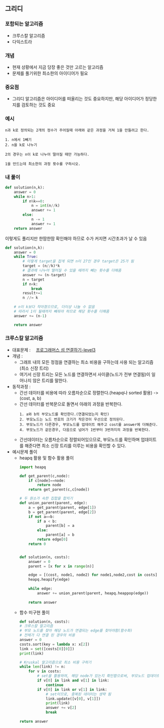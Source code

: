 ## 그리디
### 포함되는 알고리즘
- 크루스칼 알고리즘
- 다익스트라

### 개념 

- 현재 상황에서 지금 당장 좋은 것만 고르는 알고리즘
- 문제를 풀기위한 최소한의 아이디어가 필요

### 중요점

- 그리디 알고리즘은 아이디어를 떠올리는 것도 중요하지만, 해당 아이디어가 정당한지를 검토하는 것도 중요

### 예시

```
n과 k로 정의되는 2개의 정수가 주어질때 아래와 같은 과정을 거쳐 1을 만들려고 한다.

1. n에서 1빼기
2. n을 k로 나누기

2의 경우는 n이 k로 나누어 떨어질 때만 가능하다.

1을 만드는데 최소한의 과정 횟수를 구하시오.
```

### 내 풀이

```python
def solution(n,k):
	answer = 0
	while n>1:
		if n%k==0:
			n = int(n//k)
			answer += 1
		else:
			n -= 1
			answer += 1
	return answer
```

이렇게도 풀리지만 한땀한땀 확인해야 하므로 수가 커지면 시간초과가 날 수 있음

```python
def solution(n,k):
	answer = 0
	while True:
		# 이렇게 target을 잡게 되면 n이 27인 경우 target은 25가 됨
		target = (n//k)*k
		# 결과에 나누어 떨어질 수 있을 때까지 빼는 횟수를 더해줌
		answer += (n-target)
		n = target
		if n<k:
			break
		result+=1
		n //= k
	
	# n이 k보다 작아졌으므로, 더이상 나눌 수 없음
	# 따라서 1이 될때까지 빼줘야 하므로 해당 횟수를 더해줌
	answer += (n-1)

	return answer
```

### 크루스칼 알고리즘
- 대표문제 : <img src ="https://school.programmers.co.kr/assets/bi-symbol-light-49a242793b7a8b540cfc3489b918e3bb2a6724f1641572c14c575265d7aeea38.png" width="10" /> [프로그래머스 섬 연결하기-level3](https://school.programmers.co.kr/learn/courses/30/lessons/42861)
- 개념 :  
	- 그래프 내의 모든 정점을 연결하는 최소 비용을 구하는데 사용 되는 알고리즘 (최소 신장 트리)
	- 여기서 신장 트리는 모든 노드를 연결하면서 사이클(노드가 전부 연결됨)이 일어나지 않은 트리를 말한다.
- 동작과정 :  
	- 간선 데이터를 비용에 따라 오름차순으로 정렬한다.(heapq나 sorted 활용) -> (cost, a, b)
	- 간선 데이터를 반복문으로 돌면서 아래의 과정을 반복한다.
		```
		1. a와 b의 부모노드를 확인한다.(연결되었는지 확인)
		2. 부모노드는 노드 번호의 크기가 작은것이 우선으로 정의된다.
		3. 부모노드가 다른경우, 부모노드를 업데이트 해주고 cost를 answer에 더해준다.
		4. 부모노드가 같은경우, 다음으로 넘어가 1번부터 3번까지의 과정을 반복한다.
		```
	- 간선데이터는 오름차순으로 정렬되어있으므로, 부모노드를 확인하며 업데이트를 해준다면 최소 신장 트리를 이루는 비용을 확인할 수 있다.
- 예시문제 풀이
	- heapq 활용 및 함수 활용 풀이
		``` python
		import heapq

		def get_parent(c,node):
			if c[node]==node:
				return node
			return get_parent(c,c[node])

		# 두 원소가 속한 집합을 합치기
		def union_parent(parent, edge):
			a = get_parent(parent, edge[1])
			b = get_parent(parent, edge[2])
			if not a==b:
				if a < b:
					parent[b] = a
				else:
					parent[a] = b
				return edge[0]
			return 0


		def solution(n, costs):
			answer = 0
			parent = [x for x in range(n)]

			edge = [(cost, node1, node2) for node1,node2,cost in costs]
			heapq.heapify(edge)
			
			while edge:
				answer += union_parent(parent, heapq.heappop(edge))
			
			return answer
		```
	- 함수 미구현 풀이
		``` python
		def solution(n, costs):
		# 크루스칼 알고리즘
		# 부모 노드를 찾아 해당 노드가 연결되는 edge를 찾아야함(함수화)
		# 전체가 다 연결 된 경우의 비용
		answer = 0
		costs.sort(key = lambda x: x[2]) 
		link = set([costs[0][0]])
		print(link)

		# Kruskal 알고리즘으로 최소 비용 구하기
		while len(link) != n:
			for v in costs:
				# set을 활용하여, 해당 node가 있는지 확인함으로써, 부모노드 업데이트를 간단하게 구현
				if v[0] in link and v[1] in link:
					continue
				if v[0] in link or v[1] in link:
					# set이므로, 중복된 데이터는 생략 됨
					link.update([v[0], v[1]])
					print(link)
					answer += v[2]
					break
					
		return answer
		```

